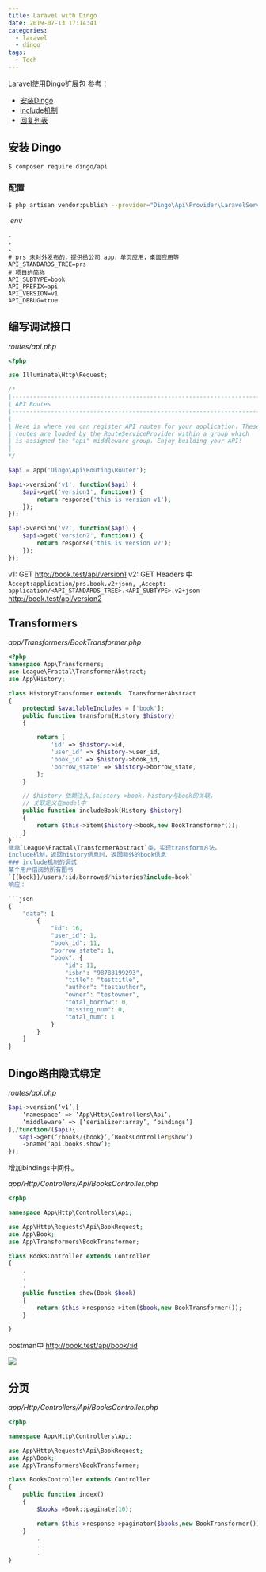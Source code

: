 ```yaml
---
title: Laravel with Dingo
date: 2019-07-13 17:14:41
categories:
  - laravel
  - dingo
tags:
  - Tech
---
```

 Laravel使用Dingo扩展包
 参考：
 - [安装Dingo](https://learnku.com/courses/laravel-advance-training/5.8/install-dingoapi/3990)
 - [include机制](https://learnku.com/courses/laravel-advance-training/5.5/list-of-posts/923#Include-%E6%9C%BA%E5%88%B6)
 - [回复列表](https://learnku.com/courses/laravel-advance-training/5.5/reply-list/944)
 
## 安装 Dingo
```bash
$ composer require dingo/api
```
<!--more-->
### 配置

```bash
$ php artisan vendor:publish --provider="Dingo\Api\Provider\LaravelServiceProvider"
```
*.env*

```
.
.
.
# prs 未对外发布的，提供给公司 app，单页应用，桌面应用等
API_STANDARDS_TREE=prs
# 项目的简称
API_SUBTYPE=book
API_PREFIX=api
API_VERSION=v1
API_DEBUG=true
```
## 编写调试接口
*routes/api.php*

```php
<?php

use Illuminate\Http\Request;

/*
|--------------------------------------------------------------------------
| API Routes
|--------------------------------------------------------------------------
|
| Here is where you can register API routes for your application. These
| routes are loaded by the RouteServiceProvider within a group which
| is assigned the "api" middleware group. Enjoy building your API!
|
*/

$api = app('Dingo\Api\Routing\Router');

$api->version('v1', function($api) {
    $api->get('version1', function() {
        return response('this is version v1');
    });
});

$api->version('v2', function($api) {
    $api->get('version2', function() {
        return response('this is version v2');
    });
});
```
v1: GET http://book.test/api/version1
v2: GET Headers 中`Accept:application/prs.book.v2+json,
`,`Accept: application/<API_STANDARDS_TREE>.<API_SUBTYPE>.v2+json`
http://book.test/api/version2

## Transformers
*app/Transformers/BookTransformer.php* 

```php
<?php
namespace App\Transformers;
use League\Fractal\TransformerAbstract;
use App\History;

class HistoryTransformer extends  TransformerAbstract
{
    protected $availableIncludes = ['book'];
    public function transform(History $history)
    {

        return [
            'id' => $history->id,
            'user_id' => $history->user_id,
            'book_id' => $history->book_id,
            'borrow_state' => $history->borrow_state,
        ];
    }

    // $history 依赖注入,$history->book，history与book的关联，
    // 关联定义在model中
    public function includeBook(History $history)
    {
        return $this->item($history->book,new BookTransformer());
    }
}```
继承`League\Fractal\TransformerAbstract`类，实现transform方法。
include机制，返回history信息时，返回额外的book信息
### include机制的调试
某个用户借阅的所有图书
`{{book}}/users/:id/borrowed/histories?include=book`
响应：

```json
{
    "data": [
        {
            "id": 16,
            "user_id": 1,
            "book_id": 11,
            "borrow_state": 1,
            "book": {
                "id": 11,
                "isbn": "98788199293",
                "title": "testtitle",
                "author": "testauthor",
                "owner": "testowner",
                "total_borrow": 0,
                "missing_num": 0,
                "total_num": 1
            }
        }
    ]
}
```

## Dingo路由隐式绑定
*routes/api.php*
```php
$api->version(‘v1’,[
    ‘namespace’ => ‘App\Http\Controllers\Api’,
    ‘middleware’ => [‘serializer:array’, ‘bindings’]
],/function/($api){
   $api->get(‘/books/{book}’,’BooksController@show’)
    ->name(‘api.books.show’); 
});
```
增加bindings中间件。

*app/Http/Controllers/Api/BooksController.php*

```php
<?php

namespace App\Http\Controllers\Api;

use App\Http\Requests\Api\BookRequest;
use App\Book;
use App\Transformers\BookTransformer;

class BooksController extends Controller
{
    .
    .
    .
    public function show(Book $book)
    {
        return $this->response->item($book,new BookTransformer());
    }

}

```
postman中
http://book.test/api/book/:id

![](http://ww2.sinaimg.cn/large/006tNc79gy1g50rxhedslj31kk0suaaz.jpg)

## 分页
*app/Http/Controllers/Api/BooksController.php*

```php
<?php

namespace App\Http\Controllers\Api;

use App\Http\Requests\Api\BookRequest;
use App\Book;
use App\Transformers\BookTransformer;

class BooksController extends Controller
{
    public function index()
    {
        $books =Book::paginate(10);

        return $this->response->paginator($books,new BookTransformer());
    }
        .
        .
        .
}

```

